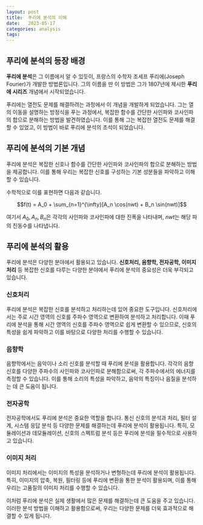 ```yaml
---
layout: post
title:  푸리에 분석의 이해
date:   2023-05-17
categories: analysis
tags: 
---
```


## 푸리에 분석의 등장 배경

**푸리에 분석**은 그 이름에서 알 수 있듯이, 프랑스의 수학자 조세프 푸리에(Joseph Fourier)가 개발한 방법론입니다. 그의 이름을 딴 이 방법은 그가 1807년에 제시한 **푸리에 시리즈** 개념에서 시작되었습니다.

푸리에는 열전도 문제를 해결하려는 과정에서 이 개념을 개발하게 되었습니다. 그는 열의 이동을 설명하는 방정식을 푸는 과정에서, 복잡한 함수를 간단한 사인파와 코사인파의 합으로 분해하는 방법을 발견하였습니다. 이를 통해 그는 복잡한 열전도 문제를 해결할 수 있었고, 이 방법이 바로 푸리에 분석의 초석이 되었습니다.

## 푸리에 분석의 기본 개념

푸리에 분석은 복잡한 신호나 함수를 간단한 사인파와 코사인파의 합으로 분해하는 방법을 제공합니다. 이를 통해 우리는 복잡한 신호를 구성하는 기본 성분들을 파악하고 이해할 수 있습니다.

수학적으로 이를 표현하면 다음과 같습니다.

$$f(t) = A_0 + \sum_{n=1}^{\infty}[A_n \cos(nwt) + B_n \sin(nwt)]$$

여기서 $A_0, A_n, B_n$은 각각의 사인파와 코사인파에 대한 진폭을 나타내며, $nwt$는 해당 파의 진동수를 나타냅니다.

## 푸리에 분석의 활용

푸리에 분석은 다양한 분야에서 활용되고 있습니다. **신호처리, 음향학, 전자공학, 이미지 처리** 등 복잡한 신호를 다루는 다양한 분야에서 푸리에 분석의 중요성은 더욱 부각되고 있습니다.

### 신호처리

푸리에 분석은 복잡한 신호를 분석하고 처리하는데 있어 중요한 도구입니다. 신호처리에서는 주로 시간 영역의 신호를 주파수 영역으로 변환하여 분석하고 처리합니다. 이때 푸리에 분석을 통해 시간 영역의 신호를 주파수 영역으로 쉽게 변환할 수 있으므로, 신호의 특성을 쉽게 파악하고 이를 바탕으로 다양한 처리를 수행할 수 있습니다.

### 음향학

음향학에서는 음악이나 소리 신호를 분석할 때 푸리에 분석을 활용합니다. 각각의 음향 신호를 다양한 주파수의 사인파와 코사인파로 분해함으로써, 각 주파수에서의 에너지를 측정할 수 있습니다. 이를 통해 소리의 특성을 파악하고, 음악의 특징이나 음질을 분석하는 데 큰 도움이 됩니다.

### 전자공학

전자공학에서도 푸리에 분석은 중요한 역할을 합니다. 통신 신호의 분석과 처리, 필터 설계, 시스템 응답 분석 등 다양한 문제를 해결하는데 푸리에 분석이 활용됩니다. 특히, 모듈레이션과 데모듈레이션, 신호의 스펙트럼 분석 등은 푸리에 분석을 필수적으로 사용하고 있습니다.

### 이미지 처리

이미지 처리에서는 이미지의 특성을 분석하거나 변형하는데 푸리에 분석이 활용됩니다. 특히, 이미지의 압축, 복원, 필터링 등에 푸리에 변환을 통한 분석이 활용되며, 이를 통해 우리는 고품질의 이미지 처리를 수행할 수 있습니다.

이처럼 푸리에 분석은 실제 생활에서 많은 문제를 해결하는데 큰 도움을 주고 있습니다. 이러한 분석 방법을 이해하고 활용함으로써, 우리는 다양한 문제를 더욱 효과적으로 해결할 수 있게 됩니다.